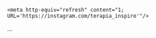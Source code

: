 <!DOCTYPE html>
<html>
<head>
    <meta charset="utf-8"/>
    <title>Terapia Inspire - Instagram</title>

    <meta http-equiv="refresh" content="1; URL='https://instagram.com/terapia_inspire'"/>
</head>
<body>
...
</body>
</html>